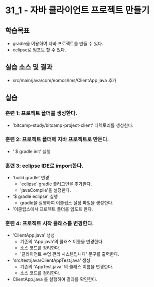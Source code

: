 # 31_1 - 자바 클라이언트 프로젝트 만들기

## 학습목표

- gradle을 이용하여 자바 프로젝트를 만들 수 있다.
- eclipse로 임포트 할 수 있다.


## 실습 소스 및 결과

- src/main/java/com/eomcs/lms/ClientApp.java 추가

## 실습  

### 훈련 1: 프로젝트 폴더를 생성한다.

- 'bitcamp-study/bitcamp-project-client' 디렉토리를 생성한다.


### 훈련 2: 프로젝트 폴더에 자바 프로젝트로 만든다.

- ' $ gradle init' 실행
  

### 훈련 3: eclipse IDE로 import한다.

- 'build.gradle' 변경
  - 'eclipse' gradle 플러그인을 추가한다.
  - 'javaCompile'을 설정한다.
- '$ gradle eclipse' 실행
  - gradle을 실행하여 이클립스 설정 파일을 생성한다.
- '이클립스에서 프로젝트 폴더를 임포트 한다.  
  
  
### 훈련 4: 프로젝트 시작 클래스를 변경한다.

- 'ClientApp.java' 생성
  - 기존의 'App.java'의 클래스 이름을 변경한다.
  - 소스 코드를 정리한다.
  - '클라이언트 수업 관리 시스템입니다' 문구를 출력한다.
- 'src/test/java/ClientAppTest.java' 생성
  - 기존의 'AppTest.java' 의 클래스 이름을 변경한다.
  - 소스 코드를 정리한다. 
- ClientApp.java 를 실행하여 결과를 확인한다.
  

